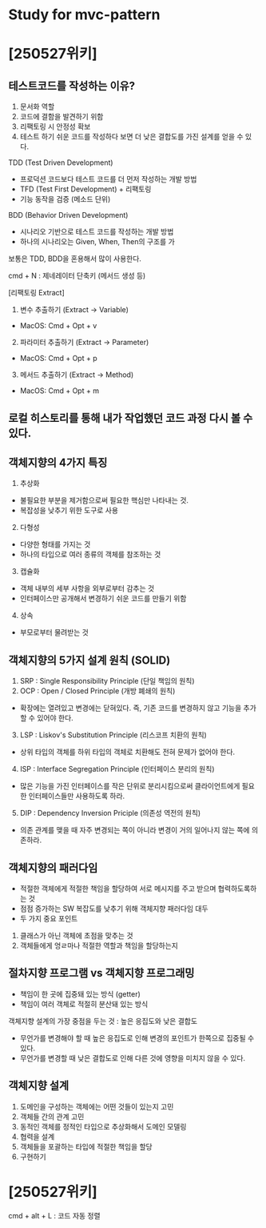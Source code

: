 # Study for mvc-pattern



# [250527위키]

## 테스트코드를 작성하는 이유?
1. 문서화 역할
2. 코드에 결함을 발견하기 위함
3. 리팩토링 시 안정성 확보
4. 테스트 하기 쉬운 코드를 작성하다 보면 더 낮은 결합도를 가진 설계를 얻을 수 있다.

TDD (Test Driven Development)
- 프로덕션 코드보다 테스트 코드를 더 먼저 작성하는 개발 방법
- TFD (Test First Development) + 리팩토링
- 기능 동작을 검증 (메소드 단위)

BDD (Behavior Driven Development)
- 시나리오 기반으로 테스트 코드를 작성하는 개발 방법
- 하나의 시나리오는 Given, When, Then의 구조를 가

보통은 TDD, BDD을 혼용해서 많이 사용한다.

cmd + N : 제네레이터 단축키 (메서드 생성 등)

[리팩토링 Extract]
1. 변수 추출하기 (Extract -> Variable)
- MacOS: Cmd + Opt + v
2. 파라미터 추출하기 (Extract -> Parameter)
- MacOS: Cmd + Opt + p
3. 메서드 추출하기 (Extract -> Method)
- MacOS: Cmd + Opt + m


## 로컬 히스토리를 통해 내가 작업했던 코드 과정 다시 볼 수 있다.



## 객체지향의 4가지 특징
1. 추상화
-  불필요한 부분을 제거함으로써 필요한 핵심만 나타내는 것. 
-  복잡성을 낮추기 위한 도구로 사용
2. 다형성
- 다양한 형태를 가지는 것
- 하나의 타입으로 여러 종류의 객체를 참조하는 것  
3. 캡슐화
- 객체 내부의 세부 사항을 외부로부터 감추는 것
- 인터페이스만 공개해서 변경하기 쉬운 코드를 만들기 위함
4. 상속
- 부모로부터 물려받는 것

## 객체지향의 5가지 설계 원칙 (SOLID)
1. SRP : Single Responsibility Principle (단일 책임의 원칙)
2. OCP : Open / Closed Principle (개방 폐쇄의 원칙)
- 확장에는 열려있고 변경에는 닫혀있다. 즉, 기존 코드를 변경하지 않고 기능을 추가할 수 있어야 한다.
3. LSP : Liskov's Substitution Principle (리스코프 치환의 원칙)
- 상위 타입의 객체를 하위 타입의 객체로 치환해도 전혀 문제가 없어야 한다.
4. ISP : Interface Segregation Principle (인터페이스 분리의 원칙)
- 많은 기능을 가진 인터페이스를 작은 단위로 분리시킴으로써 클라이언트에게 필요한 인터페이스들만 사용하도록 하라.
5. DIP : Dependency Inversion Priciple (의존성 역전의 원칙)
- 의존 관계를 맺을 때 자주 변경되는 쪽이 아니라 변경이 거의 일어나지 않는 쪽에 의존하라.

## 객체지향의 패러다임
- 적절한 객체에게 적절한 책임을 할당하여 서로 메시지를 주고 받으며 협력하도록하는 것
- 점점 증가하는 SW 복잡도를 낮추기 위해 객체지향 패러다임 대두
- 두 가지 중요 포인트
1. 클래스가 아닌 객체에 초점을 맞추는 것
2. 객체들에게 엉ㄹ마나 적절한 역할과 책임을 할당하는지

## 절차지향 프로그램 vs 객체지향 프로그래밍
- 책임이 한 곳에 집중돼 있는 방식 (getter)
- 책임이 여러 객체로 적절히 분산돼 있는 방식

객체지향 설계의 가장 중점을 두는 것 : 높은 응집도와 낮은 결합도
-  무언가를 변경해야 할 때 높은 응집도로 인해 변경의 포인트가 한쪽으로 집중될 수 있다. 
-  무언가를 변경할 때 낮은 결합도로 인해 다른 것에 영향을 미치지 않을 수 있다.

## 객체지향 설계
1. 도메인을 구성하는 객체에는 어떤 것들이 있는지 고민
2. 객체들 간의 관계 고민
3. 동적인 객체를 정적인 타입으로 추상화해서 도메인 모델링
4. 협력을 설계
5. 객체들을 포괄하는 타입에 적절한 책임을 할당
6. 구현하기

# [250527위키]

 cmd + alt + L : 코드 자동 정렬
 
